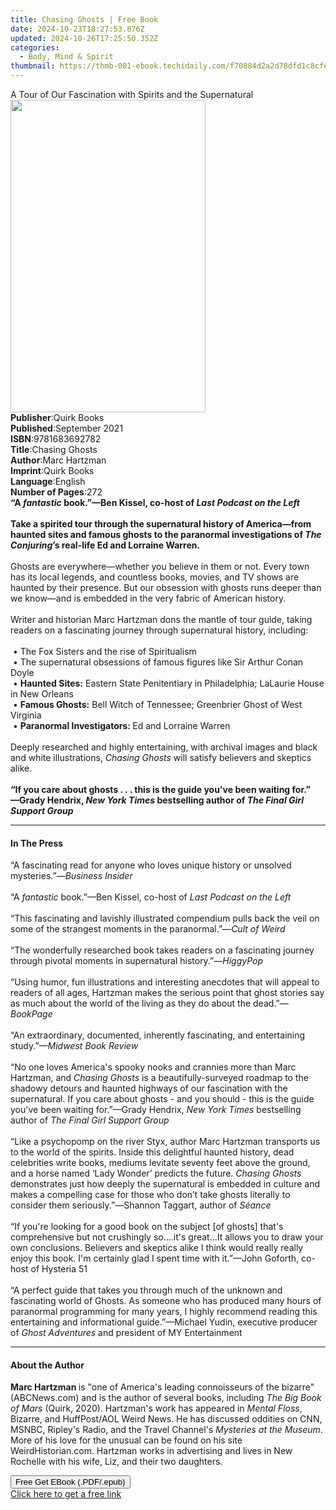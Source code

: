```yaml
---
title: Chasing Ghosts | Free Book
date: 2024-10-23T18:27:53.876Z
updated: 2024-10-26T17:25:50.352Z
categories:
  - Body, Mind & Spirit
thumbnail: https://thmb-001-ebook.techidaily.com/f70884d2a2d78dfd1c8cfe4c7f0767d87aea37f8b6a54f6e68b9e434db610434.jpg
---
```

<main id="book-container">
  <div class="flex flex-col">
    <div class="book-brief flex-1 py-6 px-4 sm:p-6 md:py-10 md:px-8">
      <!-- brief-->
      <div class="book-brief-main">
        A Tour of Our Fascination with Spirits and the Supernatural
      </div>
    </div>
    <div
      class="book-meta-info flex-1 grid gap-4 col-start-1 col-end-3 row-start-1 sm:mb-6 sm:grid-cols-4 lg:gap-6 lg:col-start-2 lg:row-end-6 lg:row-span-6 lg:mb-0"
    >
      <div
        class="book-meta-info-left place-content-center mt-4 p-4 text-sm leading-6 col-start-2 col-span-2 dark:text-slate-400"
      >
        <img
          class="w-full h-500 object-cover rounded-lg sm:h-255 sm:col-span-2 lg:col-span-full"
          src="https://img-001-ebook.techidaily.com/62fd5b083478d431963ca20bddc86ed41ca21c0c836137bafefefd068820a652.jpg"
          alt=""
          width="312"
          height="500"
        />
      </div>
      <div
        class="book-meta-info-right mt-2 col-start-1 row-start-2 col-span-3 self-center"
      >
        <!-- meta data  -->
        <div class="flex flex-col px-4 md:px-8">
          <div class="flex-1">
            <strong>Publisher</strong>:<span class="px-2">Quirk Books</span>
          </div>
          <div class="flex-1">
            <strong>Published</strong>:<span class="px-2">September 2021</span>
          </div>
          <div class="flex-1">
            <strong>ISBN</strong>:<span class="px-2">9781683692782</span>
          </div>
          <div class="flex-1">
            <strong>Title</strong>:<span class="px-2">Chasing Ghosts</span>
          </div>
          <div class="flex-1">
            <strong>Author</strong>:<span class="px-2">Marc Hartzman</span>
          </div>
          <div class="flex-1">
            <strong>Imprint</strong>:<span class="px-2">Quirk Books</span>
          </div>
          <div class="flex-1">
            <strong>Language</strong>:<span class="px-2">English</span>
          </div>
          <div class="flex-1">
            <strong>Number of Pages</strong>:<span class="px-2">272</span>
          </div>
        </div>
      </div>
    </div>
    <div class="book-description flex-1 py-6 px-4 sm:p-6 md:py-10 md:px-8">
      <div class="book-description-main">
        <div accordion-content="" id="description">
          <b
            >“A <i>fantastic</i> book.”—Ben&nbsp;Kissel, co-host of
            <i>Last Podcast on the Left</i><br /><br />
            <b
              >Take a spirited tour through the supernatural history of
              America—from haunted sites and famous ghosts to
              the&nbsp;paranormal&nbsp;investigations of </b
            ><i>The Conjuring</i><b>’s real-life Ed and Lorraine Warren.</b></b
          ><br /><br />
          Ghosts are everywhere—whether you believe in them or not. Every town
          has its local legends, and countless books, movies, and TV shows are
          haunted by their presence. But our obsession with ghosts runs deeper
          than we know—and is embedded in the very fabric of American
          history.<br />
          &nbsp;<br />
          Writer and historian Marc&nbsp;Hartzman&nbsp;dons the mantle of tour
          guide, taking readers on a fascinating journey through supernatural
          history, including:<br />
          &nbsp;<br />
          &nbsp;•&nbsp;The Fox Sisters and the rise of Spiritualism&nbsp;<br />
          &nbsp;•&nbsp;The supernatural obsessions of famous figures like Sir
          Arthur Conan Doyle&nbsp;<br />
          &nbsp;• <b>Haunted Sites:</b> Eastern State Penitentiary in
          Philadelphia;&nbsp;LaLaurie&nbsp;House in New Orleans<br />
          &nbsp;• <b>Famous&nbsp;Ghosts:</b> Bell Witch of
          Tennessee;&nbsp;Greenbrier&nbsp;Ghost of West Virginia<br />
          &nbsp;• <b>Paranormal Investigators: </b>Ed and Lorraine Warren
          &nbsp;<br /><br />
          Deeply researched and highly entertaining, with archival images and
          black and white illustrations, <i>Chasing Ghosts</i> will satisfy
          believers and skeptics alike.<br /><br />
          <b
            >“If you care about&nbsp;ghosts . . . this is the guide you've been
            waiting for.”</b
          ><br />
          <b>—Grady Hendrix, </b><i><b>New York Times</b></i
          ><b> bestselling author of </b
          ><i><b>The Final Girl Support Group</b></i>
        </div>
        <div class="accordion-fader"></div>
      </div>
    </div>
    <div class="book-excerpts flex-1 py-6 px-4 sm:p-6 md:py-10 md:px-8">
      <!-- excerpts-->
      <div class="book-excerpts-main">
        <hr />
        <h4 class="placeholder placeholder-heading">
          <span>In The Press</span>
        </h4>
        <p>
          “A fascinating read for anyone who loves unique history or unsolved
          mysteries.”—<i>Business Insider</i> <br /><br />“A
          <i>fantastic</i> book.”—Ben Kissel, co-host of
          <i>Last Podcast on the Left</i><br /><br />“This fascinating and
          lavishly illustrated compendium pulls back the veil on some of the
          strangest moments in the paranormal.”—<i>Cult of Weird</i>
          <br /><br />“The wonderfully researched book takes readers on a
          fascinating journey through pivotal moments in supernatural
          history.”—<i>HiggyPop</i><br /><br />“Using humor, fun illustrations
          and interesting anecdotes that will appeal to readers of all ages,
          Hartzman makes the serious point that ghost stories say as much about
          the world of the living as they do about the dead.”<i
            >—BookPage<br /><br /></i
          >“An extraordinary, documented, inherently fascinating, and
          entertaining study.”<i>—<i>Midwest Book Review</i></i
          ><br /><br />“No one loves America's spooky nooks and crannies more
          than Marc Hartzman, and <i>Chasing&nbsp;Ghosts</i> is a
          beautifully-surveyed roadmap to the shadowy detours and haunted
          highways of our fascination with the supernatural. If you care
          about&nbsp;ghosts&nbsp;- and you should - this is the guide you've
          been waiting for.”—Grady Hendrix, <i>New York Times</i> bestselling
          author of <i>The Final Girl Support Group</i><br /><br />“Like a
          psychopomp on the river Styx, author Marc Hartzman transports us to
          the world of the spirits. Inside this delightful haunted
          history,&nbsp;dead celebrities write books, mediums levitate seventy
          feet above the ground, and a horse named ‘Lady Wonder’ predicts the
          future. <i>Chasing Ghosts</i> demonstrates just how deeply the
          supernatural is embedded in culture and makes a compelling case for
          those who don’t take ghosts literally to consider them
          seriously.”<i>—</i>Shannon Taggart, author of
          <i>Séance<br /><br /></i>“If you're looking for a good book on the
          subject [of ghosts] that's comprehensive but not crushingly so....it's
          great...It allows you to draw your own conclusions. Believers and
          skeptics alike I think would really really enjoy this book. I'm
          certainly glad I spent time with it.”—John Goforth, co-host of
          Hysteria 51&nbsp; <br /><br />“A perfect guide that takes you through
          much of the unknown and fascinating world of Ghosts. As someone who
          has produced many hours of paranormal programming for many years, I
          highly recommend reading this entertaining and informational
          guide.”—Michael Yudin, executive producer of
          <i>Ghost Adventures</i> and president of MY Entertainment
        </p>
      </div>
    </div>
    <div class="book-about-author flex-1 py-6 px-4 sm:p-6 md:py-10 md:px-8">
      <!-- about author-->
      <div class="book-main-author-main">
        <hr />
        <h4 class="placeholder placeholder-heading">
          <span>About the Author</span>
        </h4>
        <p>
          <b>Marc Hartzman </b>is "one of America's leading connoisseurs of the
          bizarre" (ABCNews.com) and is the author of several books, including
          <i>The Big Book of Mars</i> (Quirk, 2020). Hartzman's work has
          appeared in <i>Mental Floss</i>, Bizarre, and HuffPost/AOL Weird News.
          He has discussed oddities on CNN, MSNBC, Ripley's Radio, and the
          Travel Channel's <i>Mysteries at the Museum</i>. More of his love for
          the unusual can be found on his site WeirdHistorian.com. Hartzman
          works in advertising and lives in New Rochelle with his wife, Liz, and
          their two daughters.
        </p>
      </div>
    </div>
    <div class="book-free-get flex-1 py-6 px-4 sm:p-6 md:py-10 md:px-8">
      <button
        id="btn-free-get"
        class="bg-blue-500 hover:bg-blue-700 text-white font-bold py-2 px-4 rounded"
      >
        Free Get EBook (.PDF/.epub)
      </button>
      <div id="countdown-display" class="px-2 text-lg mt-2"></div>
      <a
        id="free-link"
        class="hidden bg-blue-500 hover:bg-blue-700 text-white font-bold py-2 px-4 rounded"
        href="https://www.ebooks.com/en-us/book/210191995/chasing-ghosts/marc-hartzman/"
        target="_blank"
        >Click here to get a free link</a
      >
    </div>
    <script>
      let countdownTime = 0;
      let countdownInterval = null;
      document
        .getElementById('btn-free-get')
        .addEventListener('click', startCountdown);
      function startCountdown() {
        countdownTime = new Date().getTime() + 60000 * 3;
        countdownInterval = setInterval(updateCountdown, 1000);
        document.getElementById('btn-free-get').disabled = true;
        document
          .getElementById('btn-free-get')
          .classList.add('bg-gray-500', 'cursor-not-allowed');
      }
      function updateCountdown() {
        let currentTime = new Date().getTime();
        let timeLeft = countdownTime - currentTime;
        let secondsLeft = Math.floor(timeLeft / 1000);
        document.getElementById('countdown-display').innerHTML =
          `Remaining time: ${secondsLeft} seconds.`;
        if (secondsLeft <= 0) {
          clearInterval(countdownInterval);
          document.getElementById('btn-free-get').classList.add('hidden');
          document.getElementById('free-link').classList.remove('hidden');
          document.getElementById('countdown-display').innerHTML = '';
        }
      }
    </script>
  </div>
</main>

<ins class="adsbygoogle"
      style="display:block"
      data-ad-client="ca-pub-7571918770474297"
      data-ad-slot="8358498916"
      data-ad-format="auto"
      data-full-width-responsive="true"></ins>
    